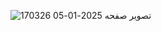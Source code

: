 ![تصویر صفحه 2025-01-05 170326](https://github.com/user-attachments/assets/51fcaefb-3921-42b1-b6d3-6636db958433)
